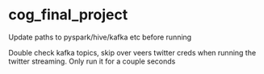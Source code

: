 # cog_final_project
Update paths to pyspark/hive/kafka etc before running
 
 
Double check kafka topics, skip over veers twitter creds when running the twitter streaming. Only run it for a couple seconds
